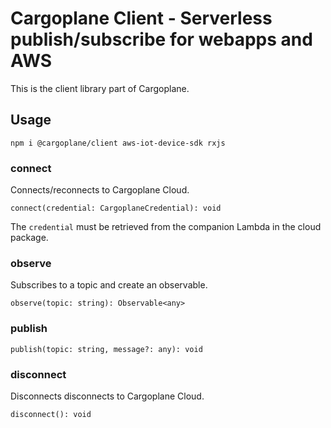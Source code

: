 # Cargoplane Client - Serverless publish/subscribe for webapps and AWS

This is the client library part of Cargoplane.

## Usage

`npm i @cargoplane/client aws-iot-device-sdk rxjs`

### connect 

Connects/reconnects to Cargoplane Cloud.

```
connect(credential: CargoplaneCredential): void
```

The `credential` must be retrieved from the companion Lambda in the cloud package.


### observe

Subscribes to a topic and create an observable.

```
observe(topic: string): Observable<any>
```

### publish 
```
publish(topic: string, message?: any): void 
```

### disconnect 

Disconnects disconnects to Cargoplane Cloud.

```
disconnect(): void 
```

